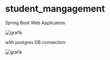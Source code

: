 # student_mangagement


Spring Boot Web Application:

![grafik](https://user-images.githubusercontent.com/75083505/109387607-a6302280-7902-11eb-970c-954f3d289d19.png)

with postgres DB connection:

![grafik](https://user-images.githubusercontent.com/75083505/109387623-c233c400-7902-11eb-975d-ec96212a7714.png)


